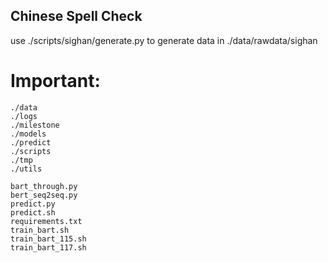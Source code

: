 ## Chinese Spell Check



use ./scripts/sighan/generate.py to generate data in ./data/rawdata/sighan


# Important:
    ./data
    ./logs
    ./milestone
    ./models
    ./predict
    ./scripts
    ./tmp
    ./utils
    
    bart_through.py
    bert_seq2seq.py
    predict.py
    predict.sh
    requirements.txt
    train_bart.sh
    train_bart_115.sh
    train_bart_117.sh


